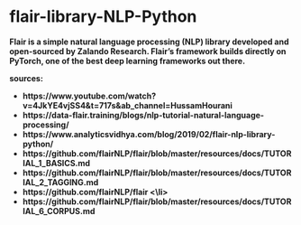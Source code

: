 # flair-library-NLP-Python

<b> Flair is a simple natural language processing (NLP) library developed and open-sourced by Zalando Research. Flair’s framework builds directly on PyTorch, one of the best deep learning frameworks out there.

<b> sources:
  <ul>
  <li> https://www.youtube.com/watch?v=4JkYE4vjSS4&t=717s&ab_channel=HussamHourani 
  <li>https://data-flair.training/blogs/nlp-tutorial-natural-language-processing/ 
  <li>https://www.analyticsvidhya.com/blog/2019/02/flair-nlp-library-python/ 
  <li>https://github.com/flairNLP/flair/blob/master/resources/docs/TUTORIAL_1_BASICS.md 
  <li>https://github.com/flairNLP/flair/blob/master/resources/docs/TUTORIAL_2_TAGGING.md 
  <li>https://github.com/flairNLP/flair <\li>
  <li>https://github.com/flairNLP/flair/blob/master/resources/docs/TUTORIAL_6_CORPUS.md 
   
